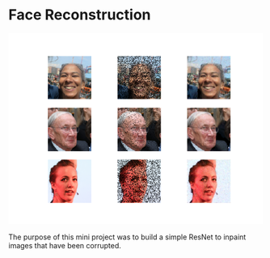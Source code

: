 # Face Reconstruction
![Example](https://github.com/mathewmorales/face_reconstruction/blob/master/store/Examples/test_images.png)

The purpose of this mini project was to build a simple ResNet to inpaint images that have been corrupted.

